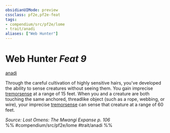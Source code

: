 ```yaml
---
obsidianUIMode: preview
cssclass: pf2e,pf2e-feat
tags:
- compendium/src/pf2e/lome
- trait/anadi
aliases: ["Web Hunter"]
---
```

# Web Hunter  *Feat 9*  
[anadi](../../rules/traits/anadi-lome.md)  


Through the careful cultivation of highly sensitive hairs, you've developed the ability to sense creatures without seeing them. You gain imprecise [tremorsense](../../rules/abilities/tremorsense.md) at a range of 15 feet. When you and a creature are both touching the same anchored, threadlike object (such as a rope, webbing, or wire), your imprecise [tremorsense](../../rules/abilities/tremorsense.md) can sense that creature at a range of 60 feet.

*Source: Lost Omens: The Mwangi Expanse p. 106*  
%% #compendium/src/pf2e/lome #trait/anadi %%